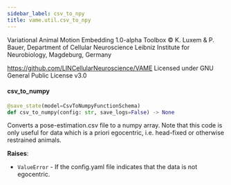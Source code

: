 ```yaml
---
sidebar_label: csv_to_npy
title: vame.util.csv_to_npy
---
```


Variational Animal Motion Embedding 1.0-alpha Toolbox
© K. Luxem &amp; P. Bauer, Department of Cellular Neuroscience
Leibniz Institute for Neurobiology, Magdeburg, Germany

https://github.com/LINCellularNeuroscience/VAME
Licensed under GNU General Public License v3.0

#### csv\_to\_numpy

```python
@save_state(model=CsvToNumpyFunctionSchema)
def csv_to_numpy(config: str, save_logs=False) -> None
```

Converts a pose-estimation.csv file to a numpy array. Note that this code is only useful for data which is a priori egocentric, i.e. head-fixed
or otherwise restrained animals.

**Raises**:

- `ValueError` - If the config.yaml file indicates that the data is not egocentric.

